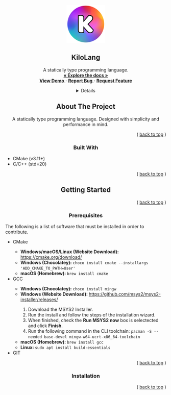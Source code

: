<a name="readme-top"></a>
<!-- TITLE SECTION-->
<br/>
<div align="center">
    <a href="https://github.com/KiloLang">
        <img src="artwork/icon.png" alt="KiloLang Logo" width="120" height="120">
    </a>
    <h2 align="center">KiloLang</h2>
    <p align="center">
        A statically type programming language.
        <br/>
        <a href="https://github.com/KiloLang/kilolang/tree/master/docs"> <strong>« Explore the docs »</strong> </a>
        <br/>
        <a href=""> <strong>View Demo</strong> </a>
        <strong>·</strong>
        <a href="https://github.com/KiloLang/kilolang/issues"> <strong>Report Bug</strong> </a>  
        <strong>·</strong>
        <a href="https://github.com/KiloLang/kilolang/issues"> <strong>Request Feature</strong> </a>
    </p>
<div>

<!-- TABLE OF CONTENTS -->
<details>
    <summery>Table of Contents</summery>
    <ol>
        <li>
            <a href="#about-the-project">About The Project</a>
            <ul>
                <li><a href="#built-with">Built With</a></li>
            </ul>
        </li>
        <li>
            <a href="#getting-started">Getting Started</a>
            <ul>
                <li><a href="#prerequisites">Prerequisites</a></li>
                <li><a href="#installation">Installation</a></li>
            </ul>
        </li>
    </ol>
</details>

<!-- ABOUT THE PROJECT -->
<h2 name="about-the-project">About The Project</h2>

<p>A statically type programming language. Designed with simplicity and performance in mind.</p>

<p align="right">( <a href="#readme-top">back to top</a> )</p>

<h3 name="built-with">Built With</h3>

<ul>
    <li align="left">CMake (v3.11+)</li>
    <li align="left">C/C++ (std=20)</li>
</ul>

<p align="right">( <a href="#readme-top">back to top</a> )</p>

<!-- GETTING STARTED -->
<h2 name="getting-started">Getting Started</h2>
<p align="right">( <a href="#readme-top">back to top</a> )</p>

<h3 name="prerequisites">Prerequisites</h3>

<p align="left">The following is a list of software that must be installed in order to contribute.</p>
<ul>
    <li align="left">CMake</li>
    <ul align="left"> 
        <li><strong>Windows/macOS/Linux (Website Download): </strong><a href="https://cmake.org/download/">https://cmake.org/download/</a></li>
        <li><strong>Windows (Chocolatey): </strong><code>choco install cmake --installargs 'ADD_CMAKE_TO_PATH=User'</code></li>
        <li><strong>macOS (Homebrew): </strong><code>brew install cmake</code></li>
    </ul>
    <li align="left">GCC</li>
    <ul align="left">
        <li><strong>Windows (Chocolatey): </strong><code>choco install mingw</code></li>
        <li><strong>Windows (Website Download): </strong><a href="https://github.com/msys2/msys2-installer/releases/">https://github.com/msys2/msys2-installer/releases/</a></li>
        <ol align="left">
            <li>Download the MSYS2 Installer.</li>
            <li>Run the install and follow the steps of the installation wizard.</li>
            <li>When finished, check the <strong>Run MSYS2 now</strong> box is selectected and click <strong>Finish</strong>.</li>
            <li>Run the following command in the CLI toolchain: <code>pacman -S --needed base-devel mingw-w64-ucrt-x86_64-toolchain</code></li>
        </ol>
        <li><strong>macOS (Homebrew): </strong><code>brew install gcc</code></li>
        <li><strong>Linux: </strong><code>sudo apt install build-essentials</code></li>
    </ul>
    <li align="left">GIT</li>
</ul>

<p align="right">( <a href="#readme-top">back to top</a> )</p>

<h3 name="installation">Installation</h3>
<p align="right">( <a href="#readme-top">back to top</a> )</p>